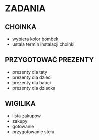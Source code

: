 # ZADANIA

## CHOINKA
- wybiera kolor bombek
- ustala termin instalacji choinki
## PRZYGOTOWAĆ PREZENTY
- prezenty dla taty
- prezenty dla dzieci
- prezenty dla babci
- prezenty dla dziadka
## WIGILIKA
- lista zakupów
- zakupy
- gotowanie
- przygotowanie stołu
  